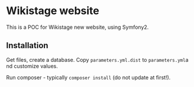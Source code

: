 Wikistage website
=================

This is a POC for Wikistage new website, using Symfony2.

Installation
------------

Get files, create a database.
Copy ``parameters.yml.dist`` to ``parameters.yml``a nd customize values.

Run composer - typically ``composer install`` (do not update at first!).

